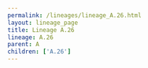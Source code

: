 ```yaml
---
permalink: /lineages/lineage_A.26.html
layout: lineage_page
title: Lineage A.26
lineage: A.26
parent: A
children: ['A.26']
---
```

